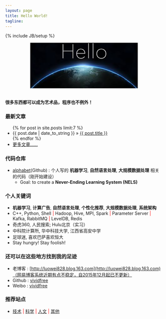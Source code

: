 ```yaml
---
layout: page
title: Hello World!
tagline: 
---
```

{% include JB/setup %}

<div align="center">
  <img src="/images/index-figure1.jpg" style="max-width:344px; text-align:center" alt=""/>
</div>

<br />

**很多东西都可以成为艺术品，程序也不例外！**

### 最新文章

<ul class="posts">
  {% for post in site.posts limit:7 %}
    <li><span>{{ post.date | date_to_string }}</span> &raquo; <a href="{{ BASE_PATH }}{{ post.url }}">{{ post.title }}</a></li>
  {% endfor %}
  <li><a href="/archive.html">更多文章......</a></li>
</ul>

### 代码仓库

+ [alphabet](https://github.com/vividfree/alphabet)(Github) : 个人写的 **机器学习**, **自然语言处理**, **大规模数据处理** 相关的代码（刚开始建设）
  + Goal: to create a **Never-Ending Learning System (NELS)**

### 个人关键词

+ **机器学习**, **计算广告**, **自然语言处理**, **个性化推荐**, **大规模数据处理**, **系统架构**
+ C++, Python, Shell <font color='red'>|</font> Hadoop, Hive, MPI, Spark <font color='red'>|</font> Parameter Server <font color='red'>|</font> Kafka, RabbitMQ <font color='red'>|</font> LevelDB, Redis
+ 奇虎360, 人民搜索; Hulu北京（实习）
+ 中科院计算所, 华中科技大学, 江西省高安中学
+ 足球迷, 喜欢巴萨喜欢恒大
+ Stay hungry! Stay foolish!

### 还可以在这些地方找到我的足迹

+ 老博客 : [http://luowei828.blog.163.com](http://luowei828.blog.163.com)（网易博客系统近期有点不稳定，自2015年12月起已不更新）
+ Github : [vividfree](https://github.com/vividfree)
+ Weibo  : [vividfree](http://weibo.com/vividfree)

### 推荐站点

+ <a href="/2015/11/02/recommended-website-technology">技术</a> <font color='red'>|</font> <a href="/2015/11/02/recommended-website-science">科学</a> <font color='red'>|</font> <a href="/2015/11/02/recommended-website-culture">人文</a> <font color='red'>|</font> <a href="/2015/11/02/recommended-website-other">其他</a>

